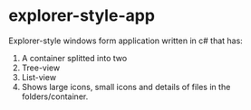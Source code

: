 # explorer-style-app
Explorer-style windows form application written in c# that has:
  1. A container splitted into two
  2. Tree-view 
  3. List-view
  4. Shows large icons, small icons and details of files in the folders/container.


